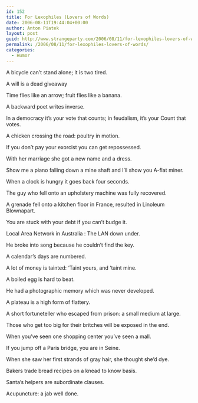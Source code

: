 ```yaml
---
id: 152
title: For Lexophiles (Lovers of Words)
date: 2006-08-11T19:44:04+00:00
author: Anton Piatek
layout: post
guid: http://www.strangeparty.com/2006/08/11/for-lexophiles-lovers-of-words/
permalink: /2006/08/11/for-lexophiles-lovers-of-words/
categories:
  - Humor
---
```

A bicycle can&#8217;t stand alone; it is two tired.

A will is a dead giveaway

Time flies like an arrow; fruit flies like a banana.

A backward poet writes inverse.

In a democracy it&#8217;s your vote that counts; in feudalism, it&#8217;s your Count that votes.

A chicken crossing the road: poultry in motion.

If you don&#8217;t pay your exorcist you can get repossessed.  
<!--more-->With her marriage she got a new name and a dress.

Show me a piano falling down a mine shaft and I&#8217;ll show you A-flat miner.

When a clock is hungry it goes back four seconds.

The guy who fell onto an upholstery machine was fully recovered.

A grenade fell onto a kitchen floor in France, resulted in Linoleum Blownapart.

You are stuck with your debt if you can&#8217;t budge it.

Local Area Network in Australia : The LAN down under.

He broke into song because he couldn&#8217;t find the key.

A calendar&#8217;s days are numbered.

A lot of money is tainted: &#8216;Taint yours, and &#8216;taint mine.

A boiled egg is hard to beat.

He had a photographic memory which was never developed.

A plateau is a high form of flattery.

A short fortuneteller who escaped from prison: a small medium at large.

Those who get too big for their britches will be exposed in the end.

When you&#8217;ve seen one shopping center you&#8217;ve seen a mall.

If you jump off a Paris bridge, you are in Seine.

When she saw her first strands of gray hair, she thought she&#8217;d dye.

Bakers trade bread recipes on a knead to know basis.

Santa&#8217;s helpers are subordinate clauses.

Acupuncture: a jab well done.